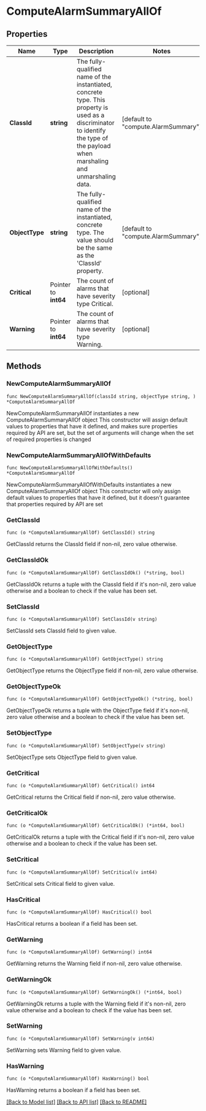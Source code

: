 # ComputeAlarmSummaryAllOf

## Properties

Name | Type | Description | Notes
------------ | ------------- | ------------- | -------------
**ClassId** | **string** | The fully-qualified name of the instantiated, concrete type. This property is used as a discriminator to identify the type of the payload when marshaling and unmarshaling data. | [default to "compute.AlarmSummary"]
**ObjectType** | **string** | The fully-qualified name of the instantiated, concrete type. The value should be the same as the &#39;ClassId&#39; property. | [default to "compute.AlarmSummary"]
**Critical** | Pointer to **int64** | The count of alarms that have severity type Critical. | [optional] 
**Warning** | Pointer to **int64** | The count of alarms that have severity type Warning. | [optional] 

## Methods

### NewComputeAlarmSummaryAllOf

`func NewComputeAlarmSummaryAllOf(classId string, objectType string, ) *ComputeAlarmSummaryAllOf`

NewComputeAlarmSummaryAllOf instantiates a new ComputeAlarmSummaryAllOf object
This constructor will assign default values to properties that have it defined,
and makes sure properties required by API are set, but the set of arguments
will change when the set of required properties is changed

### NewComputeAlarmSummaryAllOfWithDefaults

`func NewComputeAlarmSummaryAllOfWithDefaults() *ComputeAlarmSummaryAllOf`

NewComputeAlarmSummaryAllOfWithDefaults instantiates a new ComputeAlarmSummaryAllOf object
This constructor will only assign default values to properties that have it defined,
but it doesn't guarantee that properties required by API are set

### GetClassId

`func (o *ComputeAlarmSummaryAllOf) GetClassId() string`

GetClassId returns the ClassId field if non-nil, zero value otherwise.

### GetClassIdOk

`func (o *ComputeAlarmSummaryAllOf) GetClassIdOk() (*string, bool)`

GetClassIdOk returns a tuple with the ClassId field if it's non-nil, zero value otherwise
and a boolean to check if the value has been set.

### SetClassId

`func (o *ComputeAlarmSummaryAllOf) SetClassId(v string)`

SetClassId sets ClassId field to given value.


### GetObjectType

`func (o *ComputeAlarmSummaryAllOf) GetObjectType() string`

GetObjectType returns the ObjectType field if non-nil, zero value otherwise.

### GetObjectTypeOk

`func (o *ComputeAlarmSummaryAllOf) GetObjectTypeOk() (*string, bool)`

GetObjectTypeOk returns a tuple with the ObjectType field if it's non-nil, zero value otherwise
and a boolean to check if the value has been set.

### SetObjectType

`func (o *ComputeAlarmSummaryAllOf) SetObjectType(v string)`

SetObjectType sets ObjectType field to given value.


### GetCritical

`func (o *ComputeAlarmSummaryAllOf) GetCritical() int64`

GetCritical returns the Critical field if non-nil, zero value otherwise.

### GetCriticalOk

`func (o *ComputeAlarmSummaryAllOf) GetCriticalOk() (*int64, bool)`

GetCriticalOk returns a tuple with the Critical field if it's non-nil, zero value otherwise
and a boolean to check if the value has been set.

### SetCritical

`func (o *ComputeAlarmSummaryAllOf) SetCritical(v int64)`

SetCritical sets Critical field to given value.

### HasCritical

`func (o *ComputeAlarmSummaryAllOf) HasCritical() bool`

HasCritical returns a boolean if a field has been set.

### GetWarning

`func (o *ComputeAlarmSummaryAllOf) GetWarning() int64`

GetWarning returns the Warning field if non-nil, zero value otherwise.

### GetWarningOk

`func (o *ComputeAlarmSummaryAllOf) GetWarningOk() (*int64, bool)`

GetWarningOk returns a tuple with the Warning field if it's non-nil, zero value otherwise
and a boolean to check if the value has been set.

### SetWarning

`func (o *ComputeAlarmSummaryAllOf) SetWarning(v int64)`

SetWarning sets Warning field to given value.

### HasWarning

`func (o *ComputeAlarmSummaryAllOf) HasWarning() bool`

HasWarning returns a boolean if a field has been set.


[[Back to Model list]](../README.md#documentation-for-models) [[Back to API list]](../README.md#documentation-for-api-endpoints) [[Back to README]](../README.md)


